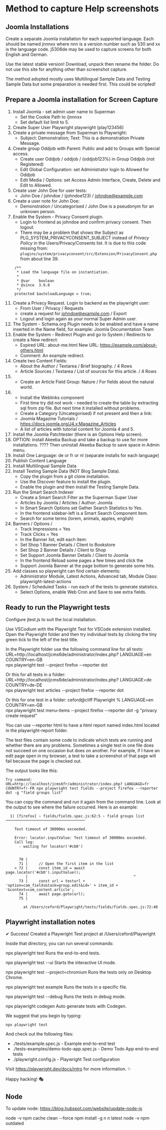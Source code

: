 # Method to capture Help screenshots

## Joomla Installations

Create a separate Joomla installation for each supported language. Each should be named jnnnxx where nnn is a version number such as 530 and xx is the language code. j5306de may be used to capture screens for both English and German.

Use the latest stable version! Download, unpack then rename the folder. Do not use this site for anything other than screenshot capture.

The method adopted mostly uses Multilingual Sample Data and Testing Sample Data but some preparation is needed first. This could be scripted!

## Prepare a Joomla installation for Screen Capture

1.  Install Joomla - set admin user name to Superman
    - Set the Cookie Path to /jnnnxx
    - Set default list limit to 5.
2.  Create Super User Playwright playwright (play123456)
3.  Create a private message from Superman to Playwright:
    - Subject: Demonstration; Text: This is a demonstration Private Message.
4.  Create group Oddjob with Parent: Public and add to Groups with Special access.
    - Create user Oddjob / oddjob / (oddjob123%) in Group Oddjob (not Registered)
    - Edit Global Configuration: set Administrator login to Allowed for Oddjob
    - Edit Media / Options: set Access Admin Interface, Create, Delete and Edit to Allowed.
5.  Create user John Doe for user tests:
    - John Doe / johndoe / (johndoe123) / johndoe@example.com
6.  Create a user note for John Doe:
    - Demonstration / Uncategorised / John Doe is a pseudonym for an unknown person.
10. Enable the System - Privacy Consent plugin.
    - Login to frontend as johndoe and confirm privacy consent. Then logout.
    - There may be a problem that shows the Subject as PLG_SYSTEM_PRIVACYCONSENT_SUBJECT instead of *Privacy Policy* in the Users/Privacy/Consents list. It is due to this code missing from:
    `plugins/system/privacyconsent/src/Extension/PrivacyConsent.php` from about line 39.
```
    /**
     * Load the language file on instantiation.
     *
     * @var    boolean
     * @since  3.9.0
     */
    protected $autoloadLanguage = true;
```
11. Create a Privacy Request. Login to backend as the playwright user:
    - From User / Privacy / Requests
    - create a request for johndoe@example.com / Export
    - Logout and login again as your normal Super Admin user.
12. The System - Schema.org Plugin needs to be enabled and have a name inserted in the Name field, for example: Joomla Documentation Team
13. Enable the System - Redirect Plugin and go to System / Redirects to create a New redirect:
    - Expired URL: about-me.html New URL: https://example.com/about-others.html
    - Comment: An example redirect.
14. Create two Content Fields:
    - About the Author / Textarea / Brief biography. / 4 Rows
    - Article Sources / Textarea / List of sources for this article. / 4 Rows
15. - Create an Article Field Group: Nature / For fields about the natural world.
16. - Install the Weblinks component
    - First time try did not work - needed to create the table by extracting sql from zip file. But next time it installed without problems.
    - Create a Category (Uncategorised) if not present and then a link:
    - Joomla Magazine Tutorials / https://docs.joomla.org/J4.x:Magazine_Articles
    - A list of articles with tutorial content for Joomla 4 and 5.
17. Install the Joomla Patchtester (there is an Options Help screen).
18. OPTION: install Akeeba Backup and take a backup to use for more installations.
    ???? Then uninstall Akeeba Backup to save space in Admin menu.
19. Install One Language: de or fr or nl (separate installs for each language)
20. Publish Content Language
21. Install Multilingual Sample Data
22. Install Testing Sample Data (NOT Blog Sample Data).
    - Copy the plugin from a git clone installation.
    - Use the Discover feature to install the plugin.
    - Enable the plugin and then install the Testing Sample Data.
23. Run the Smart Search Indexer
    - Create a Smart Search Filter as the Superman Super User
    - Articles by Joomla / Articles / Author: Joomla
    - In Smart Search Options set Gather Search Statistics to Yes.
    - In the frontend sidebar-left is a Smart Search Component item.
    - Search for some terms (lorem, animals, apples, english)
24. Banners / Options /
    - Track Impressions = Yes
    - Track Clicks = Yes
    - In the Banner list, edit each item:
    - Set Shop 1 Banner Details / Client to Bookstore
    - Set Shop 2 Banner Details / Client to Shop
    - Set Support Joomla Banner Details / Client to Joomla
    - In the frontend Reload some pages a few times and click the
    - Support Joomla Banner at the page bottom to generate some hits.
25. Add classes so playwright can find certain elements:
    - Administrator Module, Latest Actions, Advanced tab, Module Class: playwright-latest-actions
26. System / Scheduled Tasks - run each of the tests to generate statistics.
    - Select Options, enable Web Cron and Save to see extra fields.

## Ready to run the Playwright tests

Configure jtest.js to suit the local installation.

Use VSCodium with the Playwright Test for VSCode extension installed. Open the
Playwright folder and then try individual tests by clicking the tiny green
tick to the left of the test title.

In the Playwright folder use the following command line for all tests:
URL=http://localhost/jcms6de/administrator/index.php? LANGUAGE=en COUNTRY=en-GB \
npx playwright test --project firefox --reporter dot

Or this for all tests in a folder:
URL=http://localhost/jcms6de/administrator/index.php? LANGUAGE=de COUNTRY=de-DE \
npx playwright test articles --project firefox --reporter dot

Or this for one test in a folder:
ceford@cliff Playwright % LANGUAGE=en COUNTRY=en-GB \
npx playwright test menu-items --project firefox --reporter dot -g "privacy create request"

You can use --reporter html to have a html report named index.html located in the
playwright-report folder.

The test files contain some code to indicate which tests are running and
whether there are any problems. Sometimes a single test in one file does not
succeed on one occasion but does on another. For example, if I have an edit
page open in my browser, a test to take a screenshot of that page will fail
because the page is checked out.

The output looks like this:

```
Try command:
URL=http://localhost/jcms6fr/administrator/index.php? LANGUAGE=fr COUNTRY=fr-FR npx playwright test fields --project firefox --reporter dot -g "field groups list"
```
You can copy the command and run it again from the command line. Look at the
output to see where the failure occurred. Here is an example:

```
  1) [firefox] › fields/fields.spec.js:62:5 › field groups list ────────────────────────────────────

    Test timeout of 30000ms exceeded.

    Error: locator.inputValue: Test timeout of 30000ms exceeded.
    Call log:
      - waiting for locator('#cb0')


      70 |
      71 |     // Open the first item in the list
    > 72 |     const item_id = await page.locator('#cb0').inputValue();
         |                                                ^
      73 |     const url = testurl + 'option=com_fields&task=group.edit&id=' + item_id + '&context=com_content.article';
      74 |     await page.goto(url);
      75 |

        at /Users/ceford/Playwright/tests/fields/fields.spec.js:72:48
```

## Playwright installation notes

✔ Success! Created a Playwright Test project at /Users/ceford/Playwright

Inside that directory, you can run several commands:

  npx playwright test
    Runs the end-to-end tests.

  npx playwright test --ui
    Starts the interactive UI mode.

  npx playwright test --project=chromium
    Runs the tests only on Desktop Chrome.

  npx playwright test example
    Runs the tests in a specific file.

  npx playwright test --debug
    Runs the tests in debug mode.

  npx playwright codegen
    Auto generate tests with Codegen.

We suggest that you begin by typing:

    npx playwright test

And check out the following files:
  - ./tests/example.spec.js - Example end-to-end test
  - ./tests-examples/demo-todo-app.spec.js - Demo Todo App end-to-end tests
  - ./playwright.config.js - Playwright Test configuration

Visit https://playwright.dev/docs/intro for more information. ✨

Happy hacking! 🎭

## Node

To update node: https://blog.hubspot.com/website/update-node-js

node -v
npm cache clean --force
npm install -g n
n latest
node -v
npm outdated
